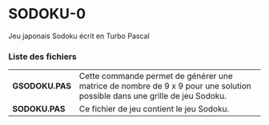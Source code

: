 # SODOKU-0
Jeu japonais Sodoku écrit en Turbo Pascal

<h3>Liste des fichiers</h3>

<table>
<tr>
	<td><b>GSODOKU.PAS</b></td>
	<td>Cette commande permet de générer une matrice de nombre de 9 x 9 pour une solution possible dans une grille de jeu Sodoku.</td>
  </tr>
  <tr>
    <td><b>SODOKU.PAS</b></td>
    <td>Ce fichier de jeu contient le jeu Sodoku.</td>
  </tr>
</table>
